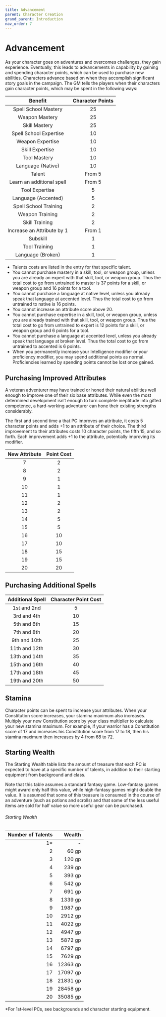 ```yaml
---
title: Advancement
parent: Character Creation
grand_parent: Introduction
nav_order: 7
---
```


# Advancement
As your character goes on adventures and overcomes challenges, they gain experience. Eventually, this leads to advancements in capability by gaining and spending character points, which can be used to purchase new abilities. Characters advance based on when they accomplish significant story goals in the campaign. The GM tells the players when their characters gain character points, which may be spent in the following ways:

| Benefit | Character Points |
|:-------:|:----------------:|
| Spell School Mastery | 25 |
| Weapon Mastery | 25 |
| Skill Mastery | 25 |
| Spell School Expertise | 10 |
| Weapon Expertise | 10 |
| Skill Expertise | 10 |
| Tool Mastery | 10 |
| Language (Native) | 10 |
| Talent | From 5 |
| Learn an additional spell | From 5 |
| Tool Expertise | 5 |
| Language (Accented) | 5 |
| Spell School Training | 2 |
| Weapon Training | 2 |
| Skill Training | 2 |
| Increase an Attribute by 1 | From 1 |
| Subskill | 1 |
| Tool Training | 1 |
| Language (Broken) | 1 |

* Talents costs are listed in the entry for that specific talent.
* You cannot purchase mastery in a skill, tool, or weapon group, unless you are already an expert with that skill, tool, or weapon group. Thus the total cost to go from untrained to master is 37 points for a skill, or weapon group and 16 points for a tool.
* You cannot purchase a language at native level, unless you already speak that language at accented level. Thus the total cost to go from untrained to native is 16 points.
* You cannot increase an attribute score above 20.
* You cannot purchase expertise in a skill, tool, or weapon group, unless you are already trained with that skill, tool, or weapon group. Thus the total cost to go from untrained to expert is 12 points for a skill, or weapon group and 6 points for a tool.
* You cannot purchase a language at accented level, unless you already speak that language at broken level. Thus the total cost to go from untrained to accented is 6 points.
* When you permanently increase your Intelligence modifier or your proficiency modifier, you may spend additional points as normal. Proficiencies learned by spending points cannot be lost once gained.

## Purchasing Improved Attributes
A veteran adventurer may have trained or honed their natural abilities well enough to improve one of their six base attributes. While even the most determined development isn’t enough to turn complete ineptitude into gifted competence, a hard-working adventurer can hone their existing strengths considerably.

The first and second time a that PC improves an attribute, it costs 5 character points and adds +1 to an attribute of their choice. The third improvement to their attributes costs 10 character points, the fifth 15, and so forth. Each improvement adds +1 to the attribute, potentially improving its modifier.

| New Attribute | Point Cost |
|:---------:|:----------:|
| 7 | 2 |
| 8 | 2 |
| 9 | 1 |
| 10 | 1 |
| 11 | 1 |
| 12 | 2 |
| 13 | 2 |
| 14 | 5 |
| 15 | 5 |
| 16 | 10 |
| 17 | 10 |
| 18 | 15 |
| 19 | 15 |
| 20 | 20 |

## Purchasing Additional Spells

| Additional Spell | Character Point Cost |
|:---------------------:|:--------------------:|
| 1st and 2nd | 5 |
| 3rd and 4th | 10 |
| 5th and 6th | 15 |
| 7th and 8th | 20 |
| 9th and 10th | 25 |
| 11th and 12th | 30 |
| 13th and 14th | 35 |
| 15th and 16th | 40 |
| 17th and 18th | 45 |
| 19th and 20th | 50 |

## Stamina
Character points can be spent to increase your attributes. When your Constitution score increases, your stamina maximum also increases. Multiply your new Constitution score by your class multiplier to calculate your new stamina maximum. For example, if your warrior has a Constitution score of 17 and increases his Constitution score from 17 to 18, then his stamina maximum then increases by 4 from 68 to 72.

## Starting Wealth
The Starting Wealth table lists the amount of treasure that each PC is expected to have at a specific number of talents, in addition to their starting equipment from background and class.

Note that this table assumes a standard fantasy game. Low-fantasy games might award only half this value, while high-fantasy games might double the value. It is assumed that some of this treasure is consumed in the course of an adventure (such as potions and scrolls) and that some of the less useful items are sold for half value so more useful gear can be purchased.

###### Starting Wealth

| Number of Talents | Wealth |
|------------------:|-------:|
| 1* | - |
| 2 | 60 gp |
| 3 | 120 gp |
| 4 | 239 gp |
| 5 | 393 gp |
| 6 | 542 gp |
| 7 | 691 gp |
| 8 | 1339 gp |
| 9 | 1987 gp |
| 10 | 2912 gp |
| 11 | 4022 gp |
| 12 | 4947 gp |
| 13 | 5872 gp |
| 14 | 6797 gp |
| 15 | 7629 gp |
| 16 | 12363 gp |
| 17 | 17097 gp |
| 18 | 21831 gp |
| 19 | 28458 gp |
| 20 | 35085 gp |

*For 1st-level PCs, see backgrounds and character starting equipment.
